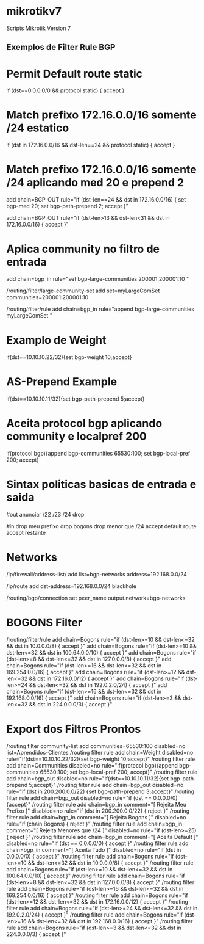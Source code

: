 # mikrotikv7
Scripts Mikrotik Version 7

Exemplos de Filter Rule BGP
---------------------------

# Permit Default route static 
if (dst==0.0.0.0/0 && protocol static) { accept }

# Match prefixo 172.16.0.0/16 somente /24 estatico
if (dst in 172.16.0.0/16 && dst-len==24 && protocol static) { accept }

# Match prefixo 172.16.0.0/16 somente /24 aplicando med 20 e prepend 2
add chain=BGP_OUT rule="if (dst-len==24 && dst in 172.16.0.0/16) { set bgp-med 20; set bgp-path-prepend 2; accept }"
	
add chain=BGP_OUT rule="if (dst-len>13 && dst-len<31 && dst in 172.16.0.0/16) { accept }"

# Aplica community no filtro de entrada
add chain=bgp_in rule="set bgp-large-communities 200001:200001:10 "

/routing/filter/large-community-set
add set=myLargeComSet communities=200001:200001:10
 
 
/routing/filter/rule
add chain=bgp_in rule="append bgp-large-communities myLargeComSet "

	
# Examplo de Weight
if(dst==10.10.10.22/32){set bgp-weight 10;accept}

# AS-Prepend Example
if(dst==10.10.10.11/32){set bgp-path-prepend 5;accept}

# Aceita protocol bgp aplicando community e localpref 200
if(protocol bgp){append bgp-communities 65530:100; set bgp-local-pref 200; accept}

# Sintax politicas basicas de entrada e saida
#out
anunciar /22 /23 /24
drop

#in
drop meu prefixo
drop bogons
drop menor que /24
accept default route 
accept restante 

# Networks
/ip/firewall/address-list/
add list=bgp-networks address=192.168.0.0/24
 
/ip/route
add dst-address=192.168.0.0/24 blackhole
 
/routing/bgp/connection
set peer_name output.network=bgp-networks

# BOGONS Filter
/routing/filter/rule
add chain=Bogons rule="if (dst-len>=10 && dst-len<=32 && dst in 10.0.0.0/8) { accept }"
add chain=Bogons rule="if (dst-len>=10 && dst-len<=32 && dst in 100.64.0.0/10) { accept }"
add chain=Bogons rule="if (dst-len>=8 && dst-len<=32 && dst in 127.0.0.0/8) { accept }"
add chain=Bogons rule="if (dst-len>=16 && dst-len<=32 && dst in 169.254.0.0/16) { accept }"
add chain=Bogons rule="if (dst-len>=12 && dst-len<=32 && dst in 172.16.0.0/12) { accept }"
add chain=Bogons rule="if (dst-len>=24 && dst-len<=32 && dst in 192.0.2.0/24) { accept }"
add chain=Bogons rule="if (dst-len>=16 && dst-len<=32 && dst in 192.168.0.0/16) { accept }"
add chain=Bogons rule="if (dst-len>=3 && dst-len<=32 && dst in 224.0.0.0/3) { accept }"


# Export dos Filtros Prontos
/routing filter community-list add communities=65530:100 disabled=no list=Aprendidos-Clientes
/routing filter rule add chain=Weight disabled=no rule="if(dst==10.10.10.22/32){set bgp-weight 10;accept}"
/routing filter rule add chain=Communities disabled=no rule="if(protocol bgp){append bgp-communities 65530:100; set bgp-local-pref 200; accept}"
/routing filter rule add chain=bgp_out disabled=no rule="if(dst==10.10.10.11/32){set bgp-path-prepend 5;accept}"
/routing filter rule add chain=bgp_out disabled=no rule="if (dst in 200.200.0.0/22) {set bgp-path-prepend 3;accept}"
/routing filter rule add chain=bgp_out disabled=no rule="if (dst == 0.0.0.0/0) {accept}"
/routing filter rule add chain=bgp_in comment="[ Rejeita Meu Prefixo ]" disabled=no rule="if (dst in 200.200.0.0/22) { reject }"
/routing filter rule add chain=bgp_in comment="[ Rejeita Bogons ]" disabled=no rule="if (chain Bogons) { reject }"
/routing filter rule add chain=bgp_in comment="[ Rejeita Menores que /24 ]" disabled=no rule="if (dst-len>=25) { reject }"
/routing filter rule add chain=bgp_in comment="[ Aceita Default ]" disabled=no rule="if (dst == 0.0.0.0/0) { accept }"
/routing filter rule add chain=bgp_in comment="[ Aceita Tudo ]" disabled=no rule="if (dst in 0.0.0.0/0) { accept }"
/routing filter rule add chain=Bogons rule="if (dst-len>=10 && dst-len<=32 && dst in 10.0.0.0/8) { accept }"
/routing filter rule add chain=Bogons rule="if (dst-len>=10 && dst-len<=32 && dst in 100.64.0.0/10) { accept }"
/routing filter rule add chain=Bogons rule="if (dst-len>=8 && dst-len<=32 && dst in 127.0.0.0/8) { accept }"
/routing filter rule add chain=Bogons rule="if (dst-len>=16 && dst-len<=32 && dst in 169.254.0.0/16) { accept }"
/routing filter rule add chain=Bogons rule="if (dst-len>=12 && dst-len<=32 && dst in 172.16.0.0/12) { accept }"
/routing filter rule add chain=Bogons rule="if (dst-len>=24 && dst-len<=32 && dst in 192.0.2.0/24) { accept }"
/routing filter rule add chain=Bogons rule="if (dst-len>=16 && dst-len<=32 && dst in 192.168.0.0/16) { accept }"
/routing filter rule add chain=Bogons rule="if (dst-len>=3 && dst-len<=32 && dst in 224.0.0.0/3) { accept }"
